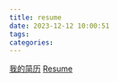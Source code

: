 ```yaml
---
title: resume
date: 2023-12-12 10:00:51
tags:
categories:
---
```


[我的简历](http://121.43.172.252:8080/resume/erishen)
[Resume](http://121.43.172.252:8080/resume/erishen_en)